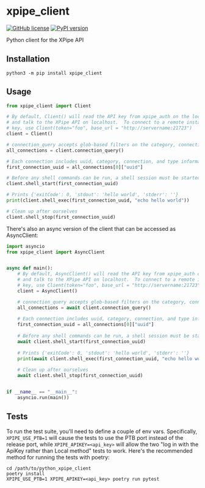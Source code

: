 # xpipe_client
[![GitHub license](https://img.shields.io/github/license/coandco/python_xpipe_client.svg)](https://github.com/coandco/python_xpipe_client/blob/master/LICENSE)
[![PyPI version](https://img.shields.io/pypi/v/xpipe_client)](https://pypi.org/project/xpipe_client/)

Python client for the XPipe API


## Installation
```
python3 -m pip install xpipe_client
```

## Usage

```python
from xpipe_client import Client

# By default, Client() will read the API key from xpipe_auth on the local filesystem
# and talk to the XPipe API on localhost.  To connect to a remote instance with an API
# key, use Client(token="foo", base_url = "http://servername:21723")
client = Client()

# connection_query accepts glob-based filters on the category, connection name, and connection type
all_connections = client.connection_query()

# Each connection includes uuid, category, connection, and type information
first_connection_uuid = all_connections[0]["uuid"]

# Before any shell commands can be run, a shell session must be started on a connection
client.shell_start(first_connection_uuid)

# Prints {'exitCode': 0, 'stdout': 'hello world', 'stderr': ''}
print(client.shell_exec(first_connection_uuid, "echo hello world"))

# Clean up after ourselves
client.shell_stop(first_connection_uuid)
```

There's also an async version of the client that can be accessed as AsyncClient:
```python
import asyncio
from xpipe_client import AsyncClient


async def main():
    # By default, AsyncClient() will read the API key from xpipe_auth on the local filesystem
    # and talk to the XPipe API on localhost.  To connect to a remote instance with an API
    # key, use Client(token="foo", base_url = "http://servername:21723")
    client = AsyncClient()

    # connection_query accepts glob-based filters on the category, connection name, and connection type
    all_connections = await client.connection_query()
    
    # Each connection includes uuid, category, connection, and type information
    first_connection_uuid = all_connections[0]["uuid"]
    
    # Before any shell commands can be run, a shell session must be started on a connection
    await client.shell_start(first_connection_uuid)
    
    # Prints {'exitCode': 0, 'stdout': 'hello world', 'stderr': ''}
    print(await client.shell_exec(first_connection_uuid, "echo hello world"))
    
    # Clean up after ourselves
    await client.shell_stop(first_connection_uuid)


if __name__ == "__main__":
    asyncio.run(main())
```

## Tests
To run the test suite, you'll need to define a couple of env vars.  Specifically,
`XPIPE_USE_PTB=1` will cause the tests to use the PTB port instead of the release port, while
`XPIPE_APIKEY=<api_key>` will allow the two "log in with the ApiKey rather than Local method"
tests to work.  Here's the recommended method for running the tests with poetry:
```commandline
cd /path/to/python_xpipe_client
poetry install
XPIPE_USE_PTB=1 XPIPE_APIKEY=<api_key> poetry run pytest
```
